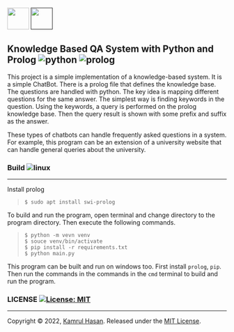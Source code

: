 <a><img src="https://www.python.org/static/img/python-logo.png" height="50px"/></a> <a href=""><img src="https://www.swi-prolog.org/icons/swipl.png" height="50px"/></a>




## Knowledge Based QA System with Python and Prolog ![python](https://img.shields.io/badge/python-3.7-yellow) ![prolog](https://img.shields.io/badge/prolog-8.2.0-red)
This project is a simple implementation of a knowledge-based system. It is a simple ChatBot. There is a prolog file that defines the knowledge base. The questions are handled with python. The key idea is mapping different questions for the same answer. The simplest way is finding keywords in the question. Using the keywords, a query is performed on the prolog knowledge base. Then the query result is shown with some prefix and suffix as the answer.

These types of chatbots can handle frequently asked questions in a system. For example, this program can be an extension of a university website that can handle general queries about the university.

### Build ![linux](https://img.shields.io/badge/-linux-orange)
---
Install prolog
> `` $ sudo apt install swi-prolog `` <br>

To build and run the program, open terminal and change directory to the program directory. Then execute the following commands.
> ``$ python -m vevn venv`` <br>
> ``$ souce venv/bin/activate`` <br>
> ``$ pip install -r requirements.txt`` <br>
> ``$ python main.py``<br>

This program can be built and run on windows too. First install ``prolog``, ``pip``. Then run the commands in the commands in the ``cmd`` terminal to build and run the program. <br>

### LICENSE [![License: MIT](https://img.shields.io/badge/License-MIT-yellow.svg)](https://opensource.org/licenses/MIT)
***
Copyright © 2022, [Kamrul Hasan](https://github.com/kmtusher97).
Released under the [MIT License](LICENSE).


